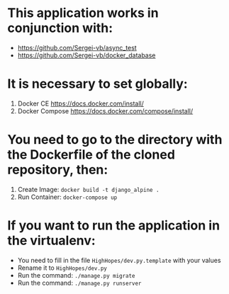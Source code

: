 # This application works in conjunction with:
* https://github.com/Sergei-vb/async_test
* https://github.com/Sergei-vb/docker_database

# It is necessary to set globally:
1. Docker CE https://docs.docker.com/install/
2. Docker Compose https://docs.docker.com/compose/install/

# You need to go to the directory with the Dockerfile of the cloned repository, then:
1. Create Image: `docker build -t django_alpine .`
2. Run Container: `docker-compose up`

# If you want to run the application in the virtualenv:
* You need to fill in the file `HighHopes/dev.py.template` with your values
* Rename it to `HighHopes/dev.py`
* Run the command: `./manage.py migrate`
* Run the command: `./manage.py runserver`
